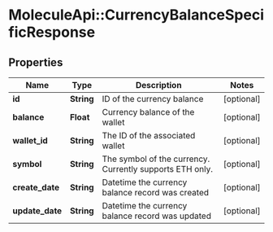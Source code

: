 # MoleculeApi::CurrencyBalanceSpecificResponse

## Properties
Name | Type | Description | Notes
------------ | ------------- | ------------- | -------------
**id** | **String** | ID of the currency balance | [optional] 
**balance** | **Float** | Currency balance of the wallet | [optional] 
**wallet_id** | **String** | The ID of the associated wallet | [optional] 
**symbol** | **String** | The symbol of the currency. Currently supports ETH only. | [optional] 
**create_date** | **String** | Datetime the currency balance record was created | [optional] 
**update_date** | **String** | Datetime the currency balance record was updated | [optional] 


